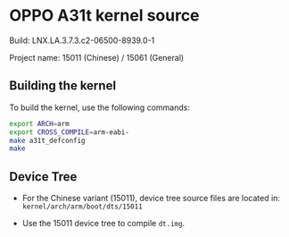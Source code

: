 # OPPO A31t kernel source

Build: LNX.LA.3.7.3.c2-06500-8939.0-1

Project name: 15011 (Chinese) / 15061 (General)

## Building the kernel

To build the kernel, use the following commands:

```bash
export ARCH=arm
export CROSS_COMPILE=arm-eabi-
make a31t_defconfig
make
```

## Device Tree

*   For the Chinese variant (15011), device tree source files are located in:
    `kernel/arch/arm/boot/dts/15011`

*   Use the 15011 device tree to compile `dt.img`.
